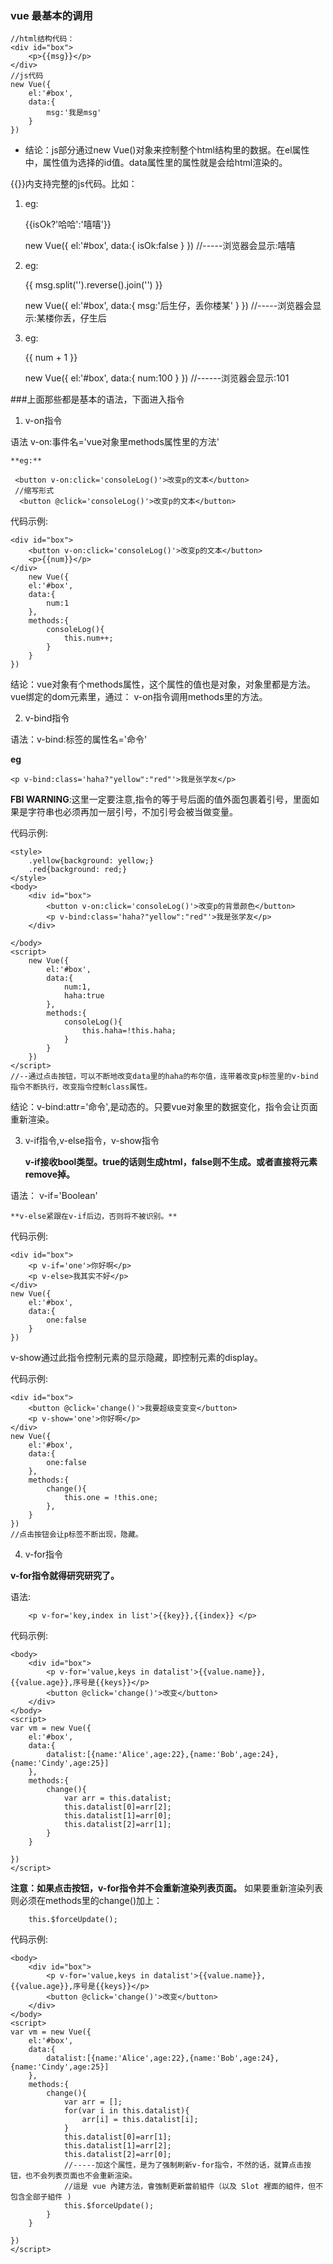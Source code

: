 ### vue 最基本的调用

	//html结构代码：
	<div id="box">
		<p>{{msg}}</p>
	</div>
	//js代码
	new Vue({
		el:'#box',
		data:{
			msg:'我是msg'
		}
	})

* 结论：js部分通过new Vue()对象来控制整个html结构里的数据。在el属性中，属性值为选择的id值。data属性里的属性就是会给html渲染的。

{{}}内支持完整的js代码。比如：

1. eg:

	<div id="box">
		<p>{{isOk?'哈哈':'嘻嘻'}}</p>
	</div>
	new Vue({
		el:'#box',
		data:{
			isOk:false
		}
	})
	//-----浏览器会显示:嘻嘻

2. eg:
	
	<div id="box">
		<p>{{ msg.split('').reverse().join('') }}</p>
	</div>
	new Vue({
		el:'#box',
		data:{
				msg:'后生仔，丢你楼某'
		}
	})
	//-----浏览器会显示:某楼你丢，仔生后

3. eg:

	<div id="box">
		<p>{{ num + 1 }}</p>
	</div>
	new Vue({
		el:'#box',
		data:{
			num:100
		}
	})
	//------浏览器会显示:101

###上面那些都是基本的语法，下面进入指令

1. v-on指令

语法  v-on:事件名='vue对象里methods属性里的方法'    
	
	**eg:** 

	 <button v-on:click='consoleLog()'>改变p的文本</button>
	 //缩写形式
	  <button @click='consoleLog()'>改变p的文本</button>

代码示例:

	<div id="box">
		<button v-on:click='consoleLog()'>改变p的文本</button>
		<p>{{num}}</p>
	</div>
		new Vue({
		el:'#box',
		data:{
			num:1
		},
		methods:{
			consoleLog(){
				this.num++;
			}
		}
	})

结论：vue对象有个methods属性，这个属性的值也是对象，对象里都是方法。vue绑定的dom元素里，通过： v-on指令调用methods里的方法。

2. v-bind指令

语法：v-bind:标签的属性名='命令'

**eg**

	<p v-bind:class='haha?"yellow":"red"'>我是张学友</p>

**FBI WARNING**:这里一定要注意,指令的等于号后面的值外面包裹着引号，里面如果是字符串也必须再加一层引号，不加引号会被当做变量。

代码示例:

	<style>
		.yellow{background: yellow;}
		.red{background: red;}
	</style>
	<body>
		<div id="box">
			<button v-on:click='consoleLog()'>改变p的背景颜色</button>
			<p v-bind:class='haha?"yellow":"red"'>我是张学友</p>
		</div>
		
	</body>
	<script>
		new Vue({
			el:'#box',
			data:{
				num:1,
				haha:true
			},
			methods:{
				consoleLog(){
					this.haha=!this.haha;
				}
			}
		})
	</script>
	//--通过点击按钮，可以不断地改变data里的haha的布尔值，连带着改变p标签里的v-bind指令不断执行，改变指令控制class属性。

结论：v-bind:attr='命令',是动态的。只要vue对象里的数据变化，指令会让页面重新渲染。

3. v-if指令,v-else指令，v-show指令

	**v-if接收bool类型。true的话则生成html，false则不生成。或者直接将元素remove掉。**

 语法： v-if='Boolean'

    **v-else紧跟在v-if后边，否则将不被识别。**

代码示例:

    <div id="box">
		<p v-if='one'>你好啊</p>
		<p v-else>我其实不好</p>
	</div>
	new Vue({
		el:'#box',
		data:{
			one:false
		}
	})


v-show通过此指令控制元素的显示隐藏，即控制元素的display。

代码示例:

	<div id="box">
		<button @click='change()'>我要超级变变变</button>
		<p v-show='one'>你好啊</p>
	</div>
	new Vue({
		el:'#box',
		data:{
			one:false
		},
		methods:{
			change(){
				this.one = !this.one;
			},
		}
	})
	//点击按钮会让p标签不断出现，隐藏。

4. v-for指令

  **v-for指令就得研究研究了。**

语法: 

		<p v-for='key,index in list'>{{key}},{{index}} </p>

代码示例:

	<body>
		<div id="box">
			<p v-for='value,keys in datalist'>{{value.name}},{{value.age}},序号是{{keys}}</p>
			<button @click='change()'>改变</button>
		</div>
	</body>
	<script>
	var vm = new Vue({
		el:'#box',
		data:{
			datalist:[{name:'Alice',age:22},{name:'Bob',age:24},{name:'Cindy',age:25}]
		},
		methods:{
			change(){
				var arr = this.datalist;
				this.datalist[0]=arr[2];
				this.datalist[1]=arr[0];
				this.datalist[2]=arr[1];
			}
		}
		
	})
	</script>

**注意：如果点击按钮，v-for指令并不会重新渲染列表页面。**
如果要重新渲染列表则必须在methods里的change()加上：
	
		this.$forceUpdate();

代码示例:

	<body>
		<div id="box">
			<p v-for='value,keys in datalist'>{{value.name}},{{value.age}},序号是{{keys}}</p>
			<button @click='change()'>改变</button>
		</div>
	</body>
	<script>
	var vm = new Vue({
		el:'#box',
		data:{
			datalist:[{name:'Alice',age:22},{name:'Bob',age:24},{name:'Cindy',age:25}]
		},
		methods:{
			change(){
				var arr = [];
				for(var i in this.datalist){
					arr[i] = this.datalist[i];
				}
				this.datalist[0]=arr[1];
				this.datalist[1]=arr[2];
				this.datalist[2]=arr[0];
				//-----加这个属性，是为了强制刷新v-for指令，不然的话，就算点击按钮，也不会列表页面也不会重新渲染。
				//這是 vue 內建方法，會強制更新當前組件（以及 Slot 裡面的組件，但不包含全部子組件 )
				this.$forceUpdate();
			}
		}
		
	})
	</script>



